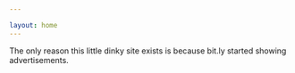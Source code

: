 ```yaml
---

layout: home
---
```


The only reason this little dinky site exists is because bit.ly started showing advertisements.

